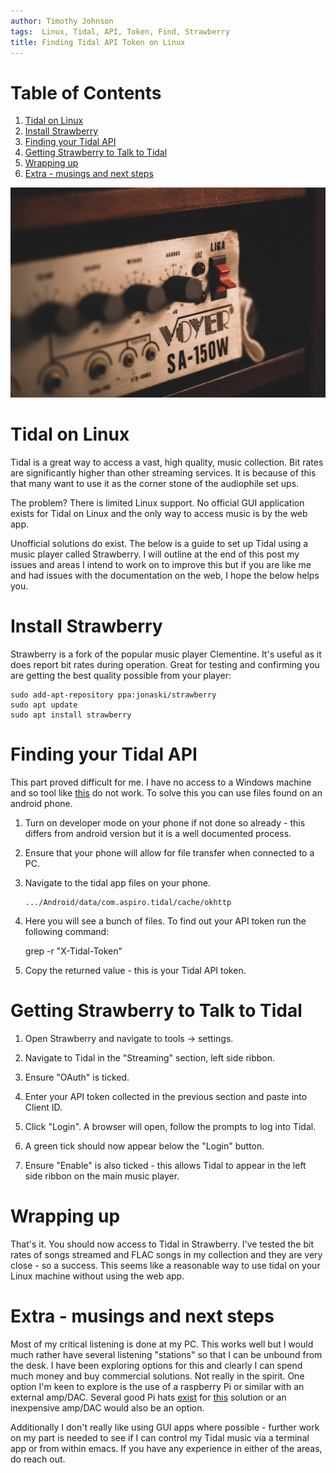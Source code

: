 ```yaml
---
author: Timothy Johnson
tags:  Linux, Tidal, API, Token, Find, Strawberry
title: Finding Tidal API Token on Linux
---
```


# Table of Contents

1.  [Tidal on Linux](#org967c8db)
2.  [Install Strawberry](#org77ea389)
3.  [Finding your Tidal API](#org7f91ce5)
4.  [Getting Strawberry to Talk to Tidal](#orgbb85c7d)
5.  [Wrapping up](#org4c0ffff)
6.  [Extra - musings and next steps](#orgbd72cb8)

![img](/img/HiFi.jpg)


<a id="org967c8db"></a>

# Tidal on Linux

Tidal is a great way to access a vast, high quality, music collection. Bit rates are significantly higher than other streaming services. It is because of this that many want to use it as the corner stone of the audiophile set ups.

The problem? There is limited Linux support. No official GUI application exists for Tidal on Linux and the only way to access music is by the web app.

Unofficial solutions do exist. The below is a guide to set up Tidal using a music player called Strawberry. I will outline at the end of this post my issues and areas I intend to work on to improve this but if you are like me and had issues with the documentation on the web, I hope the below helps you.


<a id="org77ea389"></a>

# Install Strawberry

Strawberry is a fork of the popular music player Clementine. It's useful as it does report bit rates during operation. Great for testing and confirming you are getting the best quality possible from your player: 

    sudo add-apt-repository ppa:jonaski/strawberry
    sudo apt update
    sudo apt install strawberry


<a id="org7f91ce5"></a>

# Finding your Tidal API

This part proved difficult for me. I have no access to a Windows machine and so tool like [this](https://github.com/lucaslg26/TidalAPI) do not work. To solve this you can use files found on an android phone.

1.  Turn on developer mode on your phone if not done so already - this differs from android version but it is a well documented process.
2.  Ensure that your phone will allow for file transfer when connected to a PC.
3.  Navigate to the tidal app files on your phone.
    
        
        .../Android/data/com.aspiro.tidal/cache/okhttp

4.  Here you will see a bunch of files. To find out your API token run the following command:

    grep -r "X-Tidal-Token"

1.  Copy the returned value - this is your Tidal API token.


<a id="orgbb85c7d"></a>

# Getting Strawberry to Talk to Tidal

1.  Open Strawberry and navigate to tools -> settings.

2.  Navigate to Tidal in the "Streaming" section, left side ribbon.

3.  Ensure "OAuth" is ticked.

4.  Enter your API token collected in the previous section and paste into Client ID.

5.  Click "Login". A browser will open, follow the prompts to log into Tidal.

6.  A green tick should now appear below the "Login" button.

7.  Ensure "Enable" is also ticked - this allows Tidal to appear in the left side ribbon on the main music player.


<a id="org4c0ffff"></a>

# Wrapping up

That's it. You should now access to Tidal in Strawberry. I've tested the bit rates of songs streamed and FLAC songs in my collection and they are very close - so a success. This seems like a reasonable way to use tidal on your Linux machine without using the web app.


<a id="orgbd72cb8"></a>

# Extra - musings and next steps

Most of my critical listening is done at my PC. This works well but I would much rather have several listening "stations" so that I can be unbound from the desk. I have been exploring options for this and clearly I can spend much money and buy commercial solutions. Not really in the spirit. One option I'm keen to explore is the use of a raspberry Pi or similar with an external amp/DAC. Several good Pi hats [exist](https://www.hifiberry.com/) for [this](https://shop.pimoroni.com/collections/pirate-audio) solution or an inexpensive amp/DAC would also be an option.

Additionally I don't really like using GUI apps where possible - further work on my part is needed to see if I can control my Tidal music via a terminal app or from within emacs. If you have any experience in either of the areas, do reach out. 

